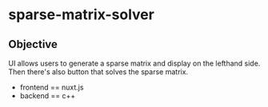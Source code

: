 # sparse-matrix-solver

## Objective

UI allows users to generate a sparse matrix and display on the lefthand side. Then there's also button that solves the sparse matrix. 

- frontend == nuxt.js
- backend == c++